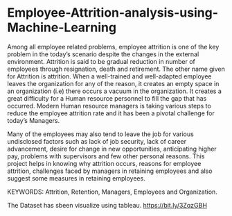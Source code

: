 # Employee-Attrition-analysis-using-Machine-Learning

Among all employee related problems, employee attrition is one of the key problem in the today’s scenario despite the changes in the external environment. Attrition is said to be gradual reduction in number of employees through resignation, death and retirement. The other name given for Attrition is attrition. When a well-trained and well-adapted employee leaves the organization for any of the reason, it creates an empty space in an organization (i.e) there occurs a vacuum in the organization. It creates a great difficulty for a Human resource personnel to fill the gap that has occurred. Modern Human resource managers is taking various steps to reduce the employee attrition rate and it has been a pivotal challenge for today’s Managers. 

Many of the employees may also tend to leave the job for various undisclosed factors such as lack of job security, lack of career advancement, desire for change in new opportunities, anticipating higher pay, problems with supervisors and few other personal reasons. This project helps in knowing why attrition occurs, reasons for employee attrition, challenges faced by managers in retaining employees and also suggest some measures in retaining employees.


KEYWORDS: Attrition, Retention, Managers, Employees and Organization.

The Dataset has sbeen visualize using tableau.
https://bit.ly/3ZqzGBH
